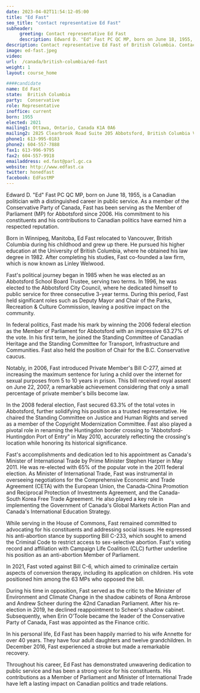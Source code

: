 ```yaml
---
date: 2023-04-02T11:54:12-05:00
title: "Ed Fast"
seo_title: "contact representative Ed Fast"
subheader:
     greeting: Contact representative Ed Fast
     description: Edward D. "Ed" Fast PC QC MP, born on June 18, 1955, is a Canadian politician with a distinguished career in public service. As a member of the Conservative Party of Canada, Fast has been serving as the Member of Parliament (MP) for Abbotsford since 2006. His commitment to his constituents and his contributions to Canadian politics have earned him a respected reputation.
description: Contact representative Ed Fast of British Columbia. Contact information for Ed Fast includes email address, phone number, and mailing address.
image: ed-fast.jpeg
video:
url:  /canada/british-columbia/ed-fast
weight: 1
layout: course_home

####candidate
name: Ed Fast
state:	British Columbia
party:	Conservative
role: Representative
inoffice: current
born: 1955
elected: 2021
mailing1: Ottawa, Ontario, Canada K1A 0A6
mailing2: 2825 Clearbrook Road Suite 205 Abbotsford, British Columbia V2T 6S3
phone1: 613-995-0183
phone2: 604-557-7888
fax1: 613-996-9795
fax2: 604-557-9918
emailaddress: ed.fast@parl.gc.ca
website: http://www.edfast.ca
twitter: honedfast
facebook: EdFastMP
---
```


Edward D. "Ed" Fast PC QC MP, born on June 18, 1955, is a Canadian politician with a distinguished career in public service. As a member of the Conservative Party of Canada, Fast has been serving as the Member of Parliament (MP) for Abbotsford since 2006. His commitment to his constituents and his contributions to Canadian politics have earned him a respected reputation.

Born in Winnipeg, Manitoba, Ed Fast relocated to Vancouver, British Columbia during his childhood and grew up there. He pursued his higher education at the University of British Columbia, where he obtained his law degree in 1982. After completing his studies, Fast co-founded a law firm, which is now known as Linley Welwood.

Fast's political journey began in 1985 when he was elected as an Abbotsford School Board Trustee, serving two terms. In 1996, he was elected to the Abbotsford City Council, where he dedicated himself to public service for three consecutive 3-year terms. During this period, Fast held significant roles such as Deputy Mayor and Chair of the Parks, Recreation & Culture Commission, leaving a positive impact on the community.

In federal politics, Fast made his mark by winning the 2006 federal election as the Member of Parliament for Abbotsford with an impressive 63.27% of the vote. In his first term, he joined the Standing Committee of Canadian Heritage and the Standing Committee for Transport, Infrastructure and Communities. Fast also held the position of Chair for the B.C. Conservative caucus.

Notably, in 2006, Fast introduced Private Member's Bill C-277, aimed at increasing the maximum sentence for luring a child over the internet for sexual purposes from 5 to 10 years in prison. This bill received royal assent on June 22, 2007, a remarkable achievement considering that only a small percentage of private member's bills become law.

In the 2008 federal election, Fast secured 63.3% of the total votes in Abbotsford, further solidifying his position as a trusted representative. He chaired the Standing Committee on Justice and Human Rights and served as a member of the Copyright Modernization Committee. Fast also played a pivotal role in renaming the Huntingdon border crossing to "Abbotsford-Huntingdon Port of Entry" in May 2010, accurately reflecting the crossing's location while honoring its historical significance.

Fast's accomplishments and dedication led to his appointment as Canada's Minister of International Trade by Prime Minister Stephen Harper in May 2011. He was re-elected with 65% of the popular vote in the 2011 federal election. As Minister of International Trade, Fast was instrumental in overseeing negotiations for the Comprehensive Economic and Trade Agreement (CETA) with the European Union, the Canada-China Promotion and Reciprocal Protection of Investments Agreement, and the Canada-South Korea Free Trade Agreement. He also played a key role in implementing the Government of Canada's Global Markets Action Plan and Canada's International Education Strategy.

While serving in the House of Commons, Fast remained committed to advocating for his constituents and addressing social issues. He expressed his anti-abortion stance by supporting Bill C-233, which sought to amend the Criminal Code to restrict access to sex-selective abortion. Fast's voting record and affiliation with Campaign Life Coalition (CLC) further underline his position as an anti-abortion Member of Parliament.

In 2021, Fast voted against Bill C-6, which aimed to criminalize certain aspects of conversion therapy, including its application on children. His vote positioned him among the 63 MPs who opposed the bill.

During his time in opposition, Fast served as the critic to the Minister of Environment and Climate Change in the shadow cabinets of Rona Ambrose and Andrew Scheer during the 42nd Canadian Parliament. After his re-election in 2019, he declined reappointment to Scheer's shadow cabinet. Subsequently, when Erin O'Toole became the leader of the Conservative Party of Canada, Fast was appointed as the Finance critic.

In his personal life, Ed Fast has been happily married to his wife Annette for over 40 years. They have four adult daughters and twelve grandchildren. In December 2016, Fast experienced a stroke but made a remarkable recovery.

Throughout his career, Ed Fast has demonstrated unwavering dedication to public service and has been a strong voice for his constituents. His contributions as a Member of Parliament and Minister of International Trade have left a lasting impact on Canadian politics and trade relations.
